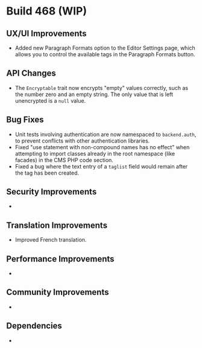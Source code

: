 # Build 468 (WIP)

## UX/UI Improvements
- Added new Paragraph Formats option to the Editor Settings page, which allows you to control the available tags in the Paragraph Formats button.

## API Changes
- The `Encryptable` trait now encrypts "empty" values correctly, such as the number zero and an empty string. The only value that is left unencrypted is a `null` value.

## Bug Fixes
- Unit tests involving authentication are now namespaced to `backend.auth`, to prevent conflicts with other authentication libraries.
- Fixed "use statement with non-compound names has no effect" when attempting to import classes already in the root namespace (like facades) in the CMS PHP code section.
- Fixed a bug where the text entry of a `taglist` field would remain after the tag has been created.

## Security Improvements
-

## Translation Improvements
- Improved French translation.

## Performance Improvements
-

## Community Improvements
-

## Dependencies
-
